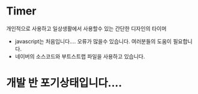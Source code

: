 # Timer

개인적으로 사용하고 일상생활에서 사용할수 있는 간단한 디자인의 타이머

+ javascript는 처음입니다.... 오류가 많을수 있습니다. 여러분들의 도움이 필요합니다.
+ 네이버의 소스코드와 부트스트랩 파일을 사용하고 있습니다.

# 개발 반 포기상태입니다....
